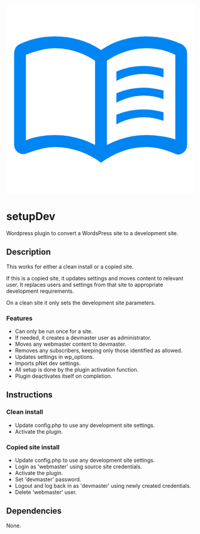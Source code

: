 ![project logo](./assets/icon-128x128.png)

# setupDev

Wordpress plugin to convert a WordsPress site to a development site.

## Description

This works for either a clean install or a copied site.

If this is a copied site, it updates settings and moves content to relevant user.
It replaces users and settings from that site to appropriate development requirements.

On a clean site it only sets the development site parameters.

### Features
* Can only be run once for a site.
* If needed, it creates a devmaster user as administrator.
* Moves any webmaster content to devmaster.
* Removes any subscribers, keeping only those identified as allowed.
* Updates settings in wp_options.
* Imports pNet dev settings.
* All setup is done by the plugin activation function.
* Plugin deactivates itself on completion.

## Instructions
### Clean install
* Update config.php to use any development site settings.
* Activate the plugin.

### Copied site install
* Update config.php to use any development site settings.
* Login as 'webmaster' using source site credentials.
* Activate the plugin.
* Set 'devmaster' password.
* Logout and log back in as 'devmaster' using newly created credentials.
* Delete 'webmaster' user.

## Dependencies
None.

